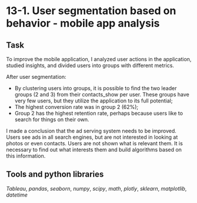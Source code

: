 # 13-1. User segmentation based on behavior - mobile app analysis

## Task

To improve the mobile application, I analyzed user actions in the application, studied insights, and divided users into groups with different metrics.  

After user segmentation:

- By clustering users into groups, it is possible to find the two leader groups (2 and 3) from their contacts_show per user. These groups have very few users, but they utilize the application to its full potential;
- The highest conversion rate was in group 2 (62%);
- Group 2 has the highest retention rate, perhaps because users like to search for things on their own.

I made a conclusion that the ad serving system needs to be improved. Users see ads in all search engines, but are not interested in looking at photos or even contacts. Users are not shown what is relevant them. It is necessary to find out what interests them and build algorithms based on this information.

## Tools and python libraries

*Tableau*, *pandas*, *seaborn*, *numpy*, *scipy*, *math*, *plotly*, *sklearn*, *matplotlib*, *datetime*
